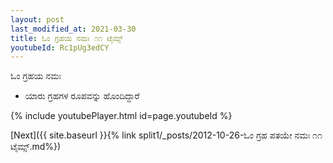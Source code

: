 ```yaml
---
layout: post
last_modified_at: 2021-03-30
title: ಓಂ ಗ್ರಹಯ ನಮಃ ೧೧ ಟೈಮ್ಸ್
youtubeId: Rc1pUg3edCY
---
```

 
 
 ಓಂ ಗ್ರಹಯ ನಮಃ  
 
 -  ಯಾರು ಗ್ರಹಗಳ ರೂಪವನ್ನು ಹೊಂದಿದ್ದಾರೆ 
 
  
 
  
 
 
 
 
 
 


{% include youtubePlayer.html id=page.youtubeId %}
 
[Next]({{ site.baseurl }}{% link  split1/_posts/2012-10-26-ಓಂ ಗ್ರಹ ಪತಯೇ ನಮಃ ೧೧ ಟೈಮ್ಸ್.md%})
 

